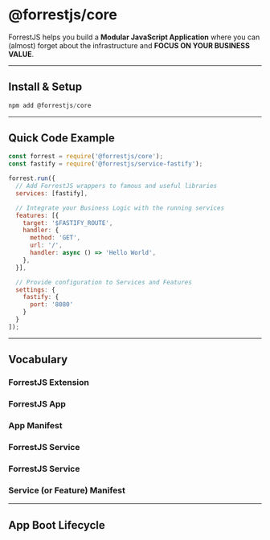 # @forrestjs/core

ForrestJS helps you build a **Modular JavaScript Application** where you can (almost) forget about the infrastructure and **FOCUS ON YOUR BUSINESS VALUE**.

---

## Install & Setup

```js
npm add @forrestjs/core
```

---

## Quick Code Example

```js
const forrest = require('@forrestjs/core');
const fastify = require('@forrestjs/service-fastify');

forrest.run({
  // Add ForrestJS wrappers to famous and useful libraries
  services: [fastify],

  // Integrate your Business Logic with the running services
  features: [{
    target: '$FASTIFY_ROUTE',
    handler: {
      method: 'GET',
      url: '/',
      handler: async () => 'Hello World',
    },
  }],

  // Provide configuration to Services and Features
  settings: {
    fastify: {
      port: '8080'
    }
  }
]);
```

---

## Vocabulary

### ForrestJS Extension

### ForrestJS App

### App Manifest

### ForrestJS Service

### ForrestJS Service

### Service (or Feature) Manifest

---

## App Boot Lifecycle
